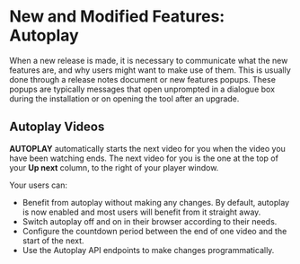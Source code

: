 # New and Modified Features: Autoplay

When a new release is made, it is necessary to communicate what the new features are, and why users might want to make use of them. This is usually done through a release notes document or new features popups. These popups are typically messages that open unprompted in a dialogue box during the installation or on opening the tool after an upgrade. 

## Autoplay Videos

**AUTOPLAY** automatically starts the next video for you when the video you have been watching ends. The next video for you is the one at the top of your **Up next** column, to the right of your player window.

Your users can: 
* Benefit from autoplay without making any changes. By default, autoplay is now enabled and most users will benefit from it straight away. 
* Switch autoplay off and on in their browser according to their needs.
* Configure the countdown period between the end of one video and the start of the next. 
* Use the Autoplay API endpoints to make changes programmatically.  
